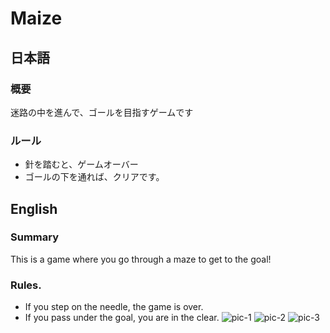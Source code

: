 # Maize
## 日本語
### 概要
迷路の中を進んで、ゴールを目指すゲームです

### ルール
+ 針を踏むと、ゲームオーバー
+ ゴールの下を通れば、クリアです。

## English
### Summary
This is a game where you go through a maze to get to the goal!

### Rules.
+ If you step on the needle, the game is over.
+ If you pass under the goal, you are in the clear.
![pic-1](https://i.gyazo.com/671ba9eaf921905f5751391eff842794.png)
![pic-2](https://i.gyazo.com/3930d3cc64b16f8f25f55cd3cc5191b9.png)
![pic-3](https://i.gyazo.com/9f278a5d78695d3382196ce00d1adc9f.png)